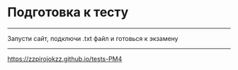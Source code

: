 # Подготовка к тесту
___
Запусти сайт, подключи .txt файл и готовься к экзамену
___
https://zzpirojokzz.github.io/tests-PM4
